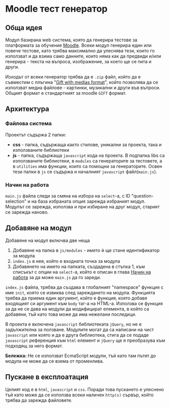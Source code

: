 # Moodle тест генератор
## Обща идея
Модул базирана web система, която да генерира тестове за платформата за обучение [Moodle](https://moodle.com/).
Всеки модул генерира един или повече тестове, като трябва максимално да улеснява тези, които
го използват и да взима само данните, които няма как да предвиди и/или генерира - текста на въпроса,
изображение, за което ще се пита и други. 

Изходът от всеки генератор трябва да е `.zip` файл, който
да е съвместим с плъгина "[Gift with medias format](https://docs.moodle.org/311/en/Gift_with_medias_format)", 
който позволява да се използват медиа файлове - картинки, музикални и други във въпроси. Общият формат е
стандартният за moodle `GIFT` формат.

## <a name="architecture"></a> Архитектура
### <a name="fs"></a>Файлова система
Проектът съдържа 2 папки:
 - **css** - папка, съдържаща както стилове, уникални за проекта, така и използваните библиотеки
 - **js** - папка, съдържаща `javascript` кода на проекта. В подпапка libs са използваните библиотеки, в `modules` са 
генераторите за тестовете, а в `utilities` има функции, които са помощни за генераторите. Освен тези папки
в `js` се съдържа и началният `javascript` файл(`main.js`).

### <a name="work-logic"></a> Начин на работа
`main.js` файла следи за смяна на избора на `select`-а, с ID "question-selection" и на база избраната опция зарежда 
избраният модул. Модулът се зарежда, използва и при избиране на друг модул, старият се зарежда наново.

## <a name="adding-modules"></a> Добавяне на модул
Добавяне на модул включва две неща
1. Добавяне на папка в `js/modules` - името ѝ ще стане идентификатор за модула
2. `index.js` в нея, който е входната точка за модула
3. Добавянето на името на папката, създадена в стъпка 1, към списъкът с опции на `select`-а,
който е описан в глава [Начин на работа](#work-logic) за да може `main.js` да го зареди.

`index.js` файла, трябва да създава в глобалният "namespace" функция с име `init`, която се извиква след 
зареждането на модула. Функцията трябва да приема един аргумент, който е функция, която добавя входящият
си аргумент към `body` таг-а на HTML-а. Използва се функция за да не се дава на модули да модифицират елемента,
в който са добавяни, тъй като това може да има нежелани последици.

В проекта е включена `javascript` библиотеката `jQuery`, но не е задължителна за ползване. Модулите могат да са
написани на чист `javascript` или която и да е друга библиотека, стига да се подаде `javascript` референция
към `html` елемент и `jQuery` ще я преобразува към подходящ за него формат.

**Бележка:** Не се използват EcmaScript модули, тъй като там пътят до модула не може да се взема от променлива.

## <a name="deployment"></a> Пускане в експлоатация
Целият код е в `html`, `javascript` и `css`. Поради това пускането е улеснено тъй като може да се използва всеки
наличен `http(s)` сървър, който трябва да зарежда файловете.
